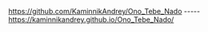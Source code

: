 https://github.com/KaminnikAndrey/Ono_Tebe_Nado -----
https://kaminnikandrey.github.io/Ono_Tebe_Nado/
